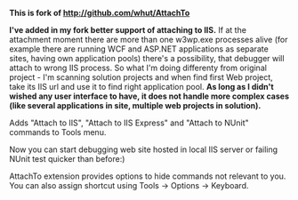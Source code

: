 **This is fork of http://github.com/whut/AttachTo**

**I've added in my fork better support of attaching to IIS.**
If at the attachment moment there are more than one w3wp.exe processes alive 
(for example there are running WCF and ASP.NET applications as separate sites, having own application pools) 
there's a possibility, that debugger will attach to wrong IIS process.
So what I'm doing differenty from original project - I'm scanning solution projects and when find first Web project, take its IIS url and use it to find right application pool.
**As long as I didn't wished any user interface to have, it does not handle more complex cases (like several applications in site, multiple web projects in solution).**

Adds "Attach to IIS", "Attach to IIS Express" and "Attach to NUnit" commands to Tools menu.

Now you can start debugging web site hosted in local IIS server or failing NUnit test quicker than before:) 

AttachTo extension provides options to hide commands not relevant to you. You can also assign shortcut using Tools -> Options -> Keyboard.